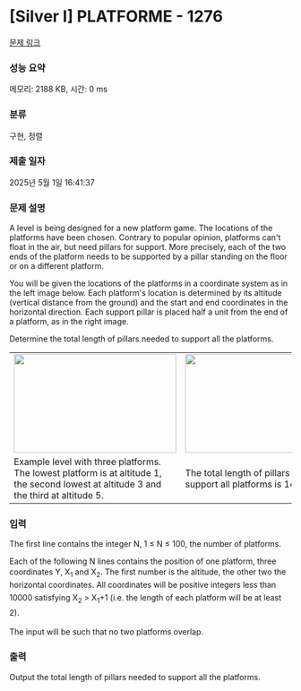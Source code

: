 # [Silver I] PLATFORME - 1276 

[문제 링크](https://www.acmicpc.net/problem/1276) 

### 성능 요약

메모리: 2188 KB, 시간: 0 ms

### 분류

구현, 정렬

### 제출 일자

2025년 5월 1일 16:41:37

### 문제 설명

<p>A level is being designed for a new platform game. The locations of the platforms have been chosen. Contrary to popular opinion, platforms can't float in the air, but need pillars for support. More precisely, each of the two ends of the platform needs to be supported by a pillar standing on the floor or on a different platform. </p>

<p>You will be given the locations of the platforms in a coordinate system as in the left image below. Each platform's location is determined by its altitude (vertical distance from the ground) and the start and end coordinates in the horizontal direction. Each support pillar is placed half a unit from the end of a platform, as in the right image. </p>

<p>Determine the total length of pillars needed to support all the platforms. </p>

<table class="table table-bordered td-center">
	<tbody>
		<tr>
			<td style="width:50%;"><img alt="" src="https://upload.acmicpc.net/914de249-cbd7-426c-9864-cb9e15bac82b/-/preview/" style="width: 290px; height: 176px;"></td>
			<td style="width:50%;"><img alt="" src="https://upload.acmicpc.net/6298c0a1-72b7-46ce-a5ea-80585dde87e6/-/preview/" style="width: 291px; height: 176px;"></td>
		</tr>
		<tr>
			<td style="width:50%;">Example level with three platforms. The lowest platform is at altitude 1, the second lowest at altitude 3 and the third at altitude 5.</td>
			<td style="width:50%;">The total length of pillars needed to support all platforms is 14.</td>
		</tr>
	</tbody>
</table>

### 입력 

 <p>The first line contains the integer N, 1 ≤ N ≤ 100, the number of platforms. </p>

<p>Each of the following N lines contains the position of one platform, three coordinates Y, X<sub>1</sub> and X<sub>2</sub>. <span style="line-height:1.6em">The first number is the altitude, the other two the horizontal coordinates. All coordinates will be positive integers less than 10000 satisfying X<sub>2</sub> > X<sub>1</sub>+1 (i.e. the length of each platform will be at least 2). </span></p>

<p>The input will be such that no two platforms overlap. </p>

### 출력 

 <p>Output the total length of pillars needed to support all the platforms. </p>


